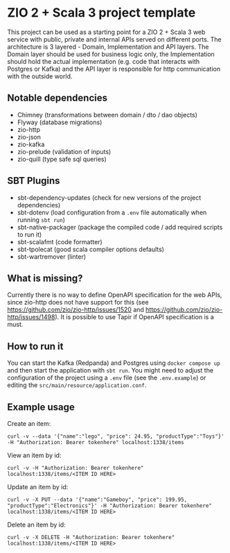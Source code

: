 # ZIO 2 + Scala 3 project template

This project can be used as a starting point for a ZIO 2 + Scala 3 web service with public, private and internal APIs served on different ports. The architecture is 3 layered - Domain, Implementation and API layers. The Domain layer should be used for business logic only, the Implementation should hold the actual implementation (e.g. code that interacts with Postgres or Kafka) and the API layer is responsible for http communication with the outside world.

## Notable dependencies

- Chimney (transformations between domain / dto / dao objects)
- Flyway (database migrations)
- zio-http
- zio-json
- zio-kafka
- zio-prelude (validation of inputs)
- zio-quill (type safe sql queries)

## SBT Plugins

- sbt-dependency-updates (check for new versions of the project dependencies)
- sbt-dotenv (load configuration from a `.env` file automatically when running `sbt run`)
- sbt-native-packager (package the compiled code / add required scripts to run it)
- sbt-scalafmt (code formatter)
- sbt-tpolecat (good scala compiler options defaults)
- sbt-wartremover (linter)

## What is missing?

Currently there is no way to define OpenAPI specification for the web APIs, since zio-http does not have support for this (see https://github.com/zio/zio-http/issues/1520 and https://github.com/zio/zio-http/issues/1498). It is possible to use Tapir if OpenAPI specification is a must.

## How to run it

You can start the Kafka (Redpanda) and Postgres using `docker compose up` and then start the application with `sbt run`. You might need to adjust the configuration of the project using a `.env` file (see the `.env.example`) or editing the `src/main/resource/application.conf`.

## Example usage

Create an item:

```
curl -v --data '{"name":"lego", "price": 24.95, "productType":"Toys"}' -H "Authorization: Bearer tokenhere" localhost:1338/items
```

View an item by id:

```
curl -v -H "Authorization: Bearer tokenhere" localhost:1338/items/<ITEM ID HERE>
```

Update an item by id:

```
curl -v -X PUT --data '{"name":"Gameboy", "price": 199.95, "productType":"Electronics"}' -H "Authorization: Bearer tokenhere" localhost:1338/items/<ITEM ID HERE>
```

Delete an item by id:

```
curl -v -X DELETE -H "Authorization: Bearer tokenhere" localhost:1338/items/<ITEM ID HERE>
```
